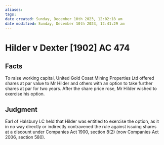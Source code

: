 ```yaml
---
aliases: 
tags: 
date created: Sunday, December 10th 2023, 12:02:18 am
date modified: Sunday, December 10th 2023, 12:41:29 am
---
```


# Hilder v Dexter [1902] AC 474

## Facts

To raise working capital, United Gold Coast Mining Properties Ltd offered shares at par value to Mr Hilder and others with an option to take further shares at par for two years. After the share price rose, Mr Hilder wished to exercise his option.

## Judgment

Earl of Halsbury LC held that Hilder was entitled to exercise the option, as it in no way directly or indirectly contravened the rule against issuing shares at a discount under Companies Act 1900, section 8(2) (now Companies Act 2006, section 580).

